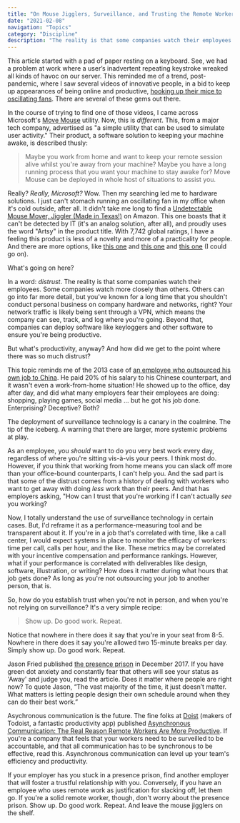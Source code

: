 ```yaml
---
title: "On Mouse Jigglers, Surveillance, and Trusting the Remote Worker"
date: "2021-02-08"
navigation: "Topics"
category: "Discipline"
description: "The reality is that some companies watch their employees. Some companies watch more closely than others. The deployment of surveillance technology is a canary in the coalmine. It's a warning that there are larger, more systemic problems at play."
---
```


This article started with a pad of paper resting on a keyboard. See, we had a problem at work where a user’s inadvertent repeating keystroke wreaked all kinds of havoc on our server. This reminded me of a trend, post-pandemic, where I saw several videos of innovative people, in a bid to keep up appearances of being online and productive, [hooking up their mice to oscillating fans](https://youtu.be/MWMO6uNTKTo). There are several of these gems out there.

In the course of trying to find one of those videos, I came across Microsoft's [Move Mouse](https://www.microsoft.com/en-us/p/move-mouse) utility. Now, this is _different_. This, from a major tech company, advertised as "a simple utility that can be used to simulate user activity." Their product, a software solution to keeping your machine awake, is described thusly:

> Maybe you work from home and want to keep your remote session alive whilst you're away from your machine? Maybe you have a long running process that you want your machine to stay awake for? Move Mouse can be deployed in whole host of situations to assist you.

Really? _Really, Microsoft?_ Wow. Then my searching led me to hardware solutions. I just can't stomach running an oscillating fan in my office when it's cold outside, after all. It didn't take me long to find a [Undetectable Mouse Mover, Jiggler (Made in Texas!)](https://amzn.to/3T3jZwu) on Amazon. This one boasts that it can't be detected by IT (it's an analog solution, after all), and proudly uses the word "Artsy" in the product title. With 7,742 global ratings, I have a feeling this product is less of a novelty and more of a practicality for people. And there are more options, like [this one](https://amzn.to/3fMkw7Y) and [this one](https://amzn.to/3CECFO8) and [this one](https://amzn.to/3CBqFN6) (I could go on).

What's going on here?

In a word: _distrust_. The reality is that some companies watch their employees. Some companies watch more closely than others. Others can go into far more detail, but you've known for a long time that you shouldn't conduct personal business on company hardware and networks, right? Your network traffic is likely being sent through a VPN, which means the company can see, track, and log where you're going. Beyond that, companies can deploy software like keyloggers and other software to ensure you're being productive.

But what's productivity, anyway? And how did we get to the point where there was so much distrust?

This topic reminds me of the 2013 case of [an employee who outsourced his own job to China](https://www.npr.org/sections/thetwo-way/2013/01/16/169528579/outsourced-employee-sends-own-job-to-china-surfs-web). He paid 20% of his salary to his Chinese counterpart, and it wasn't even a work-from-home situation! He showed up to the office, day after day, and did what many employers fear their employees are doing: shopping, playing games, social media ... but he got his job done. Enterprising? Deceptive? Both?

The deployment of surveillance technology is a canary in the coalmine. The tip of the iceberg. A warning that there are larger, more systemic problems at play.

As an employee, you _should_ want to do you very best work every day, regardless of where you're sitting vis-à-vis your peers. I think most do. However, if you think that working from home means you can slack off more than your office-bound counterparts, I can't help you. And the sad part is that some of the distrust comes from a history of dealing with workers who want to get away with doing _less_ work than their peers. And that has employers asking, "How can I trust that you're working if I can't actually _see_ you working?

Now, I totally understand the use of surveillance technology in certain cases. But, I'd reframe it as a performance-measuring tool and be transparent about it. If you're in a job that's correlated with time, like a call center, I would expect systems in place to monitor the efficacy of workers: time per call, calls per hour, and the like. These metrics may be correlated with your incentive compensation and performance rankings. However, what if your performance is correlated with deliverables like design, software, illustration, or writing? How does it matter during what hours that job gets done? As long as you're not outsourcing your job to another person, that is.

So, how do you establish trust when you're not in person, and when you're not relying on surveillance? It's a very simple recipe:

> Show up. Do good work. Repeat.

Notice that nowhere in there does it say that you're in your seat from 8-5. Nowhere in there does it say you're allowed two 15-minute breaks per day. Simply show up. Do good work. Repeat.

Jason Fried published [the presence prison](https://m.signalvnoise.com/the-presence-prison/) in December 2017. If you have green dot anxiety and constantly fear that others will see your status as 'Away' and judge you, read the article. Does it matter where people are right now? To quote Jason, “The vast majority of the time, it just doesn’t matter. What matters is letting people design their own schedule around when they can do their best work.”

Asychronous communication is the future. The fine folks at [Doist](https://doist.com/) (makers of Todoist, a fantastic productivity app) published [Asynchronous Communication: The Real Reason Remote Workers Are More Productive](https://blog.doist.com/asynchronous-communication/). If you're a company that feels that your workers need to be surveilled to be accountable, and that all communication has to be synchronous to be effective, read this. Asynchronous communication can level up your team's efficiency and productivity.

If your employer has you stuck in a presence prison, find another employer that will foster a trustful relationship with you. Conversely, if you have an employee who uses remote work as justification for slacking off, let them go. If you're a solid remote worker, though, don't worry about the presence prison. Show up. Do good work. Repeat. And leave the mouse jigglers on the shelf.
